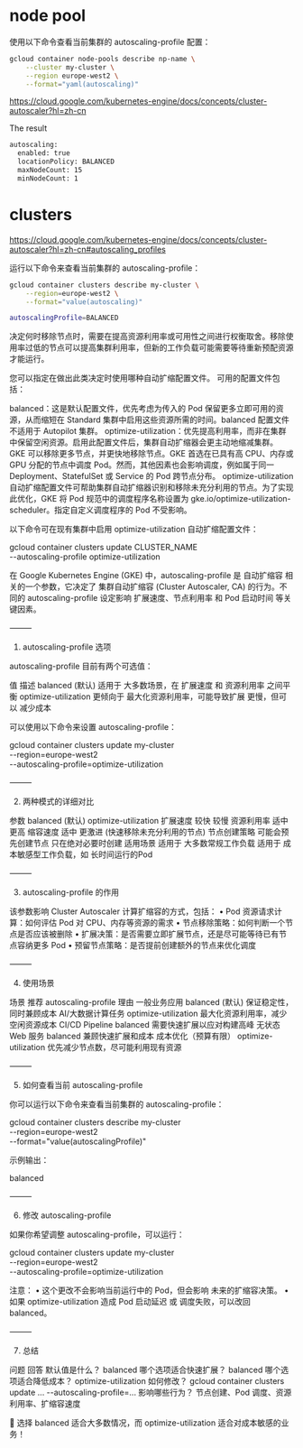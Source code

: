 
# node pool
使用以下命令查看当前集群的 autoscaling-profile 配置：
```bash
gcloud container node-pools describe np-name \
    --cluster my-cluster \
    --region europe-west2 \
    --format="yaml(autoscaling)"
```
https://cloud.google.com/kubernetes-engine/docs/concepts/cluster-autoscaler?hl=zh-cn

The result 
```bash
autoscaling:
  enabled: true
  locationPolicy: BALANCED
  maxNodeCount: 15
  minNodeCount: 1
```
# clusters 
https://cloud.google.com/kubernetes-engine/docs/concepts/cluster-autoscaler?hl=zh-cn#autoscaling_profiles


运行以下命令来查看当前集群的 autoscaling-profile：
```bash
gcloud container clusters describe my-cluster \
    --region=europe-west2 \
    --format="value(autoscaling)"

autoscalingProfile=BALANCED
```
决定何时移除节点时，需要在提高资源利用率或可用性之间进行权衡取舍。移除使用率过低的节点可以提高集群利用率，但新的工作负载可能需要等待重新预配资源才能运行。

您可以指定在做出此类决定时使用哪种自动扩缩配置文件。 可用的配置文件包括：

balanced：这是默认配置文件，优先考虑为传入的 Pod 保留更多立即可用的资源，从而缩短在 Standard 集群中启用这些资源所需的时间。balanced 配置文件不适用于 Autopilot 集群。
optimize-utilization：优先提高利用率，而非在集群中保留空闲资源。启用此配置文件后，集群自动扩缩器会更主动地缩减集群。GKE 可以移除更多节点，并更快地移除节点。GKE 首选在已具有高 CPU、内存或 GPU 分配的节点中调度 Pod。然而，其他因素也会影响调度，例如属于同一 Deployment、StatefulSet 或 Service 的 Pod 跨节点分布。
optimize-utilization 自动扩缩配置文件可帮助集群自动扩缩器识别和移除未充分利用的节点。为了实现此优化，GKE 将 Pod 规范中的调度程序名称设置为 gke.io/optimize-utilization-scheduler。指定自定义调度程序的 Pod 不受影响。

以下命令可在现有集群中启用 optimize-utilization 自动扩缩配置文件：



gcloud container clusters update CLUSTER_NAME \
    --autoscaling-profile optimize-utilization

    

在 Google Kubernetes Engine (GKE) 中，autoscaling-profile 是 自动扩缩容 相关的一个参数，它决定了 集群自动扩缩容 (Cluster Autoscaler, CA) 的行为。不同的 autoscaling-profile 设定影响 扩展速度、节点利用率 和 Pod 启动时间 等关键因素。

⸻

1. autoscaling-profile 选项

autoscaling-profile 目前有两个可选值：

值	描述
balanced (默认)	适用于 大多数场景，在 扩展速度 和 资源利用率 之间平衡
optimize-utilization	更倾向于 最大化资源利用率，可能导致扩展 更慢，但可以 减少成本

可以使用以下命令来设置 autoscaling-profile：

gcloud container clusters update my-cluster \
    --region=europe-west2 \
    --autoscaling-profile=optimize-utilization



⸻

2. 两种模式的详细对比

参数	balanced (默认)	optimize-utilization
扩展速度	较快	较慢
资源利用率	适中	更高
缩容速度	适中	更激进 (快速移除未充分利用的节点)
节点创建策略	可能会预先创建节点	只在绝对必要时创建
适用场景	适用于 大多数常规工作负载	适用于 成本敏感型工作负载，如 长时间运行的Pod



⸻

3. autoscaling-profile 的作用

该参数影响 Cluster Autoscaler 计算扩缩容的方式，包括：
	•	Pod 资源请求计算：如何评估 Pod 对 CPU、内存等资源的需求
	•	节点移除策略：如何判断一个节点是否应该被删除
	•	扩展决策：是否需要立即扩展节点，还是尽可能等待已有节点容纳更多 Pod
	•	预留节点策略：是否提前创建额外的节点来优化调度

⸻

4. 使用场景

场景	推荐 autoscaling-profile	理由
一般业务应用	balanced (默认)	保证稳定性，同时兼顾成本
AI/大数据计算任务	optimize-utilization	最大化资源利用率，减少空闲资源成本
CI/CD Pipeline	balanced	需要快速扩展以应对构建高峰
无状态 Web 服务	balanced	兼顾快速扩展和成本
成本优化（预算有限）	optimize-utilization	优先减少节点数，尽可能利用现有资源



⸻

5. 如何查看当前 autoscaling-profile

你可以运行以下命令来查看当前集群的 autoscaling-profile：

gcloud container clusters describe my-cluster \
    --region=europe-west2 \
    --format="value(autoscalingProfile)"

示例输出：

balanced



⸻

6. 修改 autoscaling-profile

如果你希望调整 autoscaling-profile，可以运行：

gcloud container clusters update my-cluster \
    --region=europe-west2 \
    --autoscaling-profile=optimize-utilization

注意：
	•	这个更改不会影响当前运行中的 Pod，但会影响 未来的扩缩容决策。
	•	如果 optimize-utilization 造成 Pod 启动延迟 或 调度失败，可以改回 balanced。

⸻

7. 总结

问题	回答
默认值是什么？	balanced
哪个选项适合快速扩展？	balanced
哪个选项适合降低成本？	optimize-utilization
如何修改？	gcloud container clusters update ... --autoscaling-profile=...
影响哪些行为？	节点创建、Pod 调度、资源利用率、扩缩容速度

🚀 选择 balanced 适合大多数情况，而 optimize-utilization 适合对成本敏感的业务！